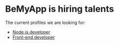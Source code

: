 # BeMyApp is hiring talents

The current profiles we are looking for:

- [Node.js developer](https://remixjobs.com/emploi/Developpement/Developpeur-Back-end-Nantes-H-F/32504)
- [Front-end developer](https://remixjobs.com/emploi/Developpement/Developpeur-Front-end-Nantes-H-F/32503)
